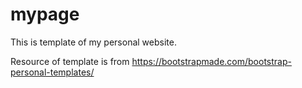 # mypage

This is template of my personal website.

Resource of template is from https://bootstrapmade.com/bootstrap-personal-templates/


